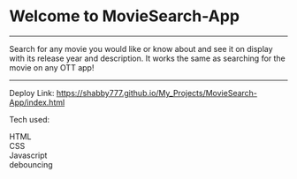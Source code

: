 # Welcome to MovieSearch-App
----------------------------------------------

Search for any movie you would like or know about and see it on display with its release year and description. It works the same as searching for the movie on any OTT app!


-----------------------------------------------

Deploy Link: https://shabby777.github.io/My_Projects/MovieSearch-App/index.html



Tech used:

HTML  
CSS  
Javascript  
debouncing
